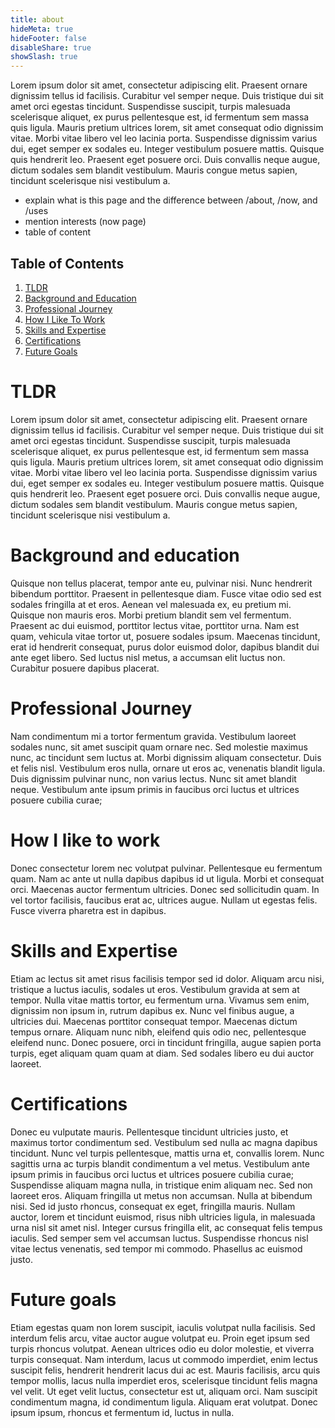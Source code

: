 ```yaml
---
title: about
hideMeta: true
hideFooter: false
disableShare: true
showSlash: true
---
```

Lorem ipsum dolor sit amet, consectetur adipiscing elit. Praesent ornare dignissim tellus id facilisis. Curabitur vel semper neque. Duis tristique dui sit amet orci egestas tincidunt. Suspendisse suscipit, turpis malesuada scelerisque aliquet, ex purus pellentesque est, id fermentum sem massa quis ligula. Mauris pretium ultrices lorem, sit amet consequat odio dignissim vitae. Morbi vitae libero vel leo lacinia porta. Suspendisse dignissim varius dui, eget semper ex sodales eu. Integer vestibulum posuere mattis. Quisque quis hendrerit leo. Praesent eget posuere orci. Duis convallis neque augue, dictum sodales sem blandit vestibulum. Mauris congue metus sapien, tincidunt scelerisque nisi vestibulum a.
- explain what is this page and the difference between /about, /now, and /uses
- mention interests (now page)
- table of content
## Table of Contents
1. [TLDR](#tldr)
2. [Background and Education](#background-and-education)
3. [Professional Journey](#professional-journey)
4. [How I Like To Work](#how-i-like-to-work)
5. [Skills and Expertise](#skills-and-expertise)
6. [Certifications](#certifications)
7. [Future Goals](#future-goals)
# TLDR
Lorem ipsum dolor sit amet, consectetur adipiscing elit. Praesent ornare dignissim tellus id facilisis. Curabitur vel semper neque. Duis tristique dui sit amet orci egestas tincidunt. Suspendisse suscipit, turpis malesuada scelerisque aliquet, ex purus pellentesque est, id fermentum sem massa quis ligula. Mauris pretium ultrices lorem, sit amet consequat odio dignissim vitae. Morbi vitae libero vel leo lacinia porta. Suspendisse dignissim varius dui, eget semper ex sodales eu. Integer vestibulum posuere mattis. Quisque quis hendrerit leo. Praesent eget posuere orci. Duis convallis neque augue, dictum sodales sem blandit vestibulum. Mauris congue metus sapien, tincidunt scelerisque nisi vestibulum a.
# Background and education
Quisque non tellus placerat, tempor ante eu, pulvinar nisi. Nunc hendrerit bibendum porttitor. Praesent in pellentesque diam. Fusce vitae odio sed est sodales fringilla at et eros. Aenean vel malesuada ex, eu pretium mi. Quisque non mauris eros. Morbi pretium blandit sem vel fermentum. Praesent ac dui euismod, porttitor lectus vitae, porttitor urna. Nam est quam, vehicula vitae tortor ut, posuere sodales ipsum. Maecenas tincidunt, erat id hendrerit consequat, purus dolor euismod dolor, dapibus blandit dui ante eget libero. Sed luctus nisl metus, a accumsan elit luctus non. Curabitur posuere dapibus placerat.
# Professional Journey
Nam condimentum mi a tortor fermentum gravida. Vestibulum laoreet sodales nunc, sit amet suscipit quam ornare nec. Sed molestie maximus nunc, ac tincidunt sem luctus at. Morbi dignissim aliquam consectetur. Duis et felis nisl. Vestibulum eros nulla, ornare ut eros ac, venenatis blandit ligula. Duis dignissim pulvinar nunc, non varius lectus. Nunc sit amet blandit neque. Vestibulum ante ipsum primis in faucibus orci luctus et ultrices posuere cubilia curae;
# How I like to work
Donec consectetur lorem nec volutpat pulvinar. Pellentesque eu fermentum quam. Nam ac ante ut nulla dapibus dapibus id ut ligula. Morbi et consequat orci. Maecenas auctor fermentum ultricies. Donec sed sollicitudin quam. In vel tortor facilisis, faucibus erat ac, ultrices augue. Nullam ut egestas felis. Fusce viverra pharetra est in dapibus.
# Skills and Expertise 
Etiam ac lectus sit amet risus facilisis tempor sed id dolor. Aliquam arcu nisi, tristique a luctus iaculis, sodales ut eros. Vestibulum gravida at sem at tempor. Nulla vitae mattis tortor, eu fermentum urna. Vivamus sem enim, dignissim non ipsum in, rutrum dapibus ex. Nunc vel finibus augue, a ultricies dui. Maecenas porttitor consequat tempor. Maecenas dictum tempus ornare. Aliquam nunc nibh, eleifend quis odio nec, pellentesque eleifend nunc. Donec posuere, orci in tincidunt fringilla, augue sapien porta turpis, eget aliquam quam quam at diam. Sed sodales libero eu dui auctor laoreet.
# Certifications
Donec eu vulputate mauris. Pellentesque tincidunt ultricies justo, et maximus tortor condimentum sed. Vestibulum sed nulla ac magna dapibus tincidunt. Nunc vel turpis pellentesque, mattis urna et, convallis lorem. Nunc sagittis urna ac turpis blandit condimentum a vel metus. Vestibulum ante ipsum primis in faucibus orci luctus et ultrices posuere cubilia curae; Suspendisse aliquam magna nulla, in tristique enim aliquam nec. Sed non laoreet eros. Aliquam fringilla ut metus non accumsan. Nulla at bibendum nisi. Sed id justo rhoncus, consequat ex eget, fringilla mauris. Nullam auctor, lorem et tincidunt euismod, risus nibh ultricies ligula, in malesuada urna nisl sit amet nisl. Integer cursus fringilla elit, ac consequat felis tempus iaculis. Sed semper sem vel accumsan luctus. Suspendisse rhoncus nisl vitae lectus venenatis, sed tempor mi commodo. Phasellus ac euismod justo.
# Future goals
Etiam egestas quam non lorem suscipit, iaculis volutpat nulla facilisis. Sed interdum felis arcu, vitae auctor augue volutpat eu. Proin eget ipsum sed turpis rhoncus volutpat. Aenean ultrices odio eu dolor molestie, et viverra turpis consequat. Nam interdum, lacus ut commodo imperdiet, enim lectus suscipit felis, hendrerit hendrerit lacus dui ac est. Mauris facilisis, arcu quis tempor mollis, lacus nulla imperdiet eros, scelerisque tincidunt felis magna vel velit. Ut eget velit luctus, consectetur est ut, aliquam orci. Nam suscipit condimentum magna, id condimentum ligula. Aliquam erat volutpat. Donec ipsum ipsum, rhoncus et fermentum id, luctus in nulla.

